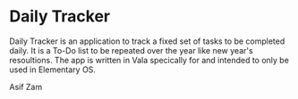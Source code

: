 # Daily Tracker

Daily Tracker is an application to track a fixed set of tasks to be completed daily. It is a To-Do list to be repeated over the year like new year's resoultions. The app is written in Vala specically for and intended to only be used in Elementary OS.

Asif Zam